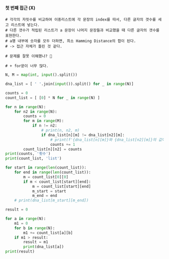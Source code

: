 #### 첫 번째 접근 (X)

    # 각각의 자릿수를 비교하여 이중리스트에 각 문장의 index를 따서, 다른 글자의 갯수를 세고 리스트에 넣는다.
    # 다른 갯수가 적립된 리스트가 a 문장이 나머지 문장들과 비교했을 때 다른 글자의 갯수를 표현한다.
    # a행 내부에 숫자를 모두 더하면, 최소 Hamming Distance의 합이 된다.
    # -> 접근 자체가 틀린 것 같다.
    
    # 문제를 잘못 이해했나? 🥲
    
    # + for문이 너무 많다.

```python
N, M = map(int, input().split())

dna_list = [ ' '.join(input()).split() for _ in range(N)]

counts = 0
count_list = [ [0] * N for _ in range(N) ]

for n in range(N):
    for n2 in range(N):
        counts = 0
        for m in range(M):
            if n != n2:
                # print(n, n2, m)
                if dna_list[n][m] != dna_list[n2][m]:
                    # print(f'{dna_list[n][m]}와 {dna_list[n2][m]}의 값이 같다.')
                    counts += 1
        count_list[n][n2] = counts
print(counts, '횟수')
print(count_list, 'list')

for start in range(len(count_list)):
    for end in range(len(count_list)):
        m = count_list[0][0]
        if m < count_list[start][end]:
            m = count_list[start][end]
            m_start = start
            m_end = end
    # print(dna_list[m_start][m_end])

result = 0

for a in range(N):
    m1 = 0
    for b in range(N):
        m1 += count_list[a][b]
    if m1 > result:
        result = m1
        print(dna_list[a])
print(result)



```

